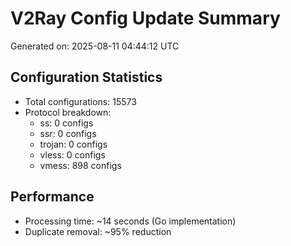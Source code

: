 # V2Ray Config Update Summary
Generated on: 2025-08-11 04:44:12 UTC

## Configuration Statistics
- Total configurations: 15573
- Protocol breakdown:
  - ss: 0 configs
  - ssr: 0 configs
  - trojan: 0 configs
  - vless: 0 configs
  - vmess: 898 configs

## Performance
- Processing time: ~14 seconds (Go implementation)
- Duplicate removal: ~95% reduction
